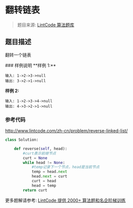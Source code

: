 # 翻转链表
 > 题目来源: [LintCode 算法题库](https://www.lintcode.com/problem/reverse-linked-list/?utm_source=sc-github-wzz)
 ## 题目描述
 <p>翻转一个链表</p>
 ### 样例说明
 **样例 1:**

```
输入: 1->2->3->null
输出: 3->2->1->null
```

**样例 2:**

```
输入: 1->2->3->4->null
输出: 4->3->2->1->null
```
 ### 参考代码
 http://www.lintcode.com/zh-cn/problem/reverse-linked-list/
```python
class Solution:

    def reverse(self, head):
        #curt表示前继节点
        curt = None
        while head != None:
            #temp记录下一个节点，head是当前节点
            temp = head.next
            head.next = curt
            curt = head
            head = temp
        return curt
```
 更多题解请参考: [LintCode 提供 2000+ 算法题和名企阶梯训练](https://www.lintcode.com/problem/?utm_source=sc-github-wzz)